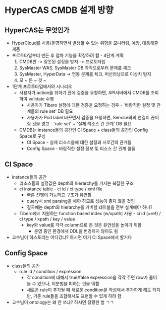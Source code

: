 # HyperCAS CMDB 설계 방향

## HyperCAS는 무엇인가

- HyperCloud를 사용/운영하면서 발생할 수 있는 위험을 모니터링, 예방, 대응해줄 제품
- 프로토타입부터 만든 후 점차 기능을 확장하려 함 - 4단계 계획
  1. CMDB만 -> 잘못된 설정을 방지 -> 프로토타입
  2. SysMaster WAS, SysMaster DB 각각으로부터 문제를 체크
  3. SysMaster, HyperData -> 연동 문제를 체크, 머신러닝으로 이상치 탐지
  4. 모 ~ 든 ~ 것 ~
- 1단계 프로토타입에서의 시나리오
  - 사용자가 action을 취하기 전에 검증을 요청하면, API서버에서 CMDB를 조회하여 validate 수행
    - 사용자가 Tibero 설정에 대한 검증을 요청하는 경우 - '바람직한 설정 및 관계들의 rule set' DB 필요
    - 사용자가 Pod label 바꾸면서 검증을 요청하면, Service와의 연결이 끊어질 것을 경고 - 'rule set' + '실제 리소스 간 관계' DB 필요
  - CMDB는 instance들의 공간인 CI Space + class들의 공간인 Config Space로 구성
    - CI Space - 실제 리소스들에 대한 설정과 서로간의 관계들
    - Config Space - 바람직한 설정 정보 및 리소스 간 관계 룰들

## CI Space

- instance들의 공간
  - 리소스들의 설정값은 depth와 hierarchy를 가지는 복잡한 구조
  - ci instance table - ci id / ci type / xml file
    - 빠른 진행이 가능하고 구조가 유연함
    - query시 xml parsing을 해야 하므로 성능이 좋지 않을 것임
    - 결국에는 depth와 hierarchy를 커버할 테이블을 전부 설계해야 하나?
  - Tibero에서 지원하는 function based index (w/xpath) 사용 - ci id (=ref) / ci type / xpath / key / value
    - key와 value를 각각 column으로 둔 것은 유연성을 높이기 위함
      - 운영 중인 환경에서 DDL을 변경하지 않아도 됨
- 교수님이 히스토리는 어디갔냐? 하시면 여기 CI Space에서 할거다
 
## Config Space

- class들의 공간
  - rule id / condition / expression
    - 각 condition에 대해서 true/false expression을 각각 주면 row가 줄어들 수 있으나, 이분법을 피하는 편을 택함
    - 새로운 rule이 추가될 때 새로운 condition을 작성해서 추가하게 해도 되지만, 기존 rule들을 조합해서도 표현할 수 있게 하려 함
- 교수님이 ontology는 왜 안 쓰냐? 하시면 장황한 썰 ㄱㄱ
